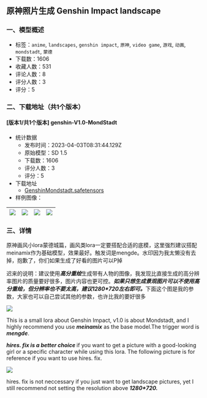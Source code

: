 ## 原神照片生成 Genshin Impact landscape
### 一、模型概述

- 标签：`anime`, `landscapes`, `genshin impact`, `原神`, `video game`, `游戏`, `动画`, `mondstadt`, `蒙德`
- 下载数：1606
- 收藏人数：531
- 评论人数：8
- 评分人数：3
- 评分：5

### 二、下载地址（共1个版本）

#### [版本1/共1个版本] genshin-V1.0-MondStadt

- 统计数据
  - 发布时间：2023-04-03T08:31:44.129Z
  - 原始模型：SD 1.5
  - 下载数：1606
  - 评分人数：3
  - 评分：5
- 下载地址
  - [GenshinMondstadt.safetensors](https://civitai.com/api/download/models/25008)
- 样例图像：

| <img src="https://image.civitai.com/xG1nkqKTMzGDvpLrqFT7WA/f03cd489-16c4-4007-1029-4206460b5b00/width=450/375856.jpeg" /> | <img src="https://image.civitai.com/xG1nkqKTMzGDvpLrqFT7WA/972fe9c7-cd3b-42eb-c872-0a862e883100/width=450/273519.jpeg" /> | <img src="https://image.civitai.com/xG1nkqKTMzGDvpLrqFT7WA/679d2a4f-59c7-4bfa-5063-4c0162ca9b00/width=450/313435.jpeg" /> | <img src="https://image.civitai.com/xG1nkqKTMzGDvpLrqFT7WA/eb049666-b734-4ca3-402d-3a5c2fd7e200/width=450/375855.jpeg" /> |
| ---- | ---- | ---- | ---- |


### 三、详情
<p>原神画风小lora蒙德城篇，画风类lora一定要搭配合适的底模，这里强烈建议搭配meinamix作为基础模型，效果最好。触发词是mengde。水印因为我太懒没有去掉，抱歉了，你们如果生成了好看的图片可以P掉</p><p>迟来的说明：建议使用<strong><em>高分重绘</em></strong>生成带有人物的图像，我发现比直接生成的高分辨率图片的质量要好很多，图片内容也更可控。<strong><em>如果只想生成景观图片可以不使用高分重绘，但分辨率也不要太高，建议1280*720左右即可。</em></strong>下面这个图是我的参数，大家也可以自己尝试其他的参数，也许比我的要好很多</p><img src="https://imagecache.civitai.com/xG1nkqKTMzGDvpLrqFT7WA/dfb5bb19-626e-49a8-7b76-2f2cb06a6400/width=525/dfb5bb19-626e-49a8-7b76-2f2cb06a6400" /><p>This is a small lora about Genshin Impact, v1.0 is about Mondstadt, and I highly recommend you use <strong><em>meinamix</em></strong> as the base model.The trigger word is <strong><em>mengde</em></strong>.</p><p><strong><em>hires. fix is a better choice </em></strong>if you want to get a picture with a good-looking girl or a specific character while using this lora. The following picture is for reference if you want to use hires. fix.</p><img src="https://imagecache.civitai.com/xG1nkqKTMzGDvpLrqFT7WA/dfb5bb19-626e-49a8-7b76-2f2cb06a6400/width=525/dfb5bb19-626e-49a8-7b76-2f2cb06a6400" /><p>hires. fix is not neccessary if you just want to get landscape pictures, yet I still recommend not setting the resolution above <strong><em>1280*720.</em></strong></p><p></p>